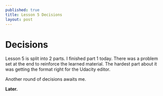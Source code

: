 ```yaml
---
published: true
title: Lesson 5 Decisions
layout: post
---
```

# Decisions

Lesson 5 is split into 2 parts. I finished part 1 today. There was a problem set at the end to reinforce the learned material. The hardest part about it was getting the format right for the Udacity editor.

Another round of decisions awaits me.

**Later.**